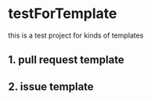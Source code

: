 # testForTemplate
this is a test project for kinds of templates

## 1. pull request template



## 2. issue template
